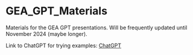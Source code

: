 # GEA_GPT_Materials
Materials for the GEA GPT presentations. Will be frequently updated until November 2024 (maybe longer).

Link to ChatGPT for trying examples: [ChatGPT](https://chatgpt.com/)
